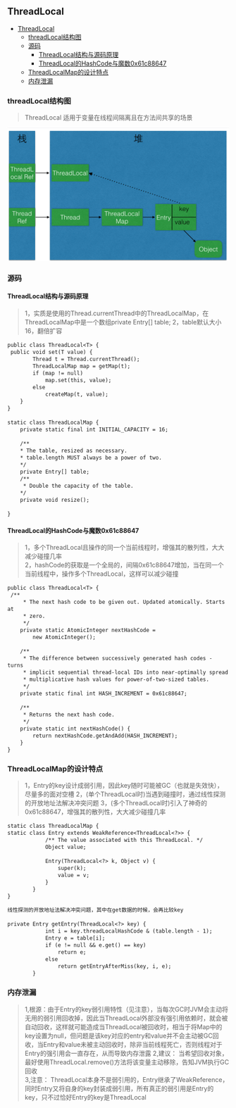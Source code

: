 ## ThreadLocal

- [ThreadLocal](#threadlocal)
    - [threadLocal结构图](#threadlocal%E7%BB%93%E6%9E%84%E5%9B%BE)
    - [源码](#%E6%BA%90%E7%A0%81)
        - [ThreadLocal结构与源码原理](#threadlocal%E7%BB%93%E6%9E%84%E4%B8%8E%E6%BA%90%E7%A0%81%E5%8E%9F%E7%90%86)
        - [ThreadLocal的HashCode与魔数0x61c88647](#threadlocal%E7%9A%84hashcode%E4%B8%8E%E9%AD%94%E6%95%B00x61c88647)
    - [ThreadLocalMap的设计特点](#threadlocalmap%E7%9A%84%E8%AE%BE%E8%AE%A1%E7%89%B9%E7%82%B9)
    - [内存泄漏](#%E5%86%85%E5%AD%98%E6%B3%84%E6%BC%8F)


### threadLocal结构图
>ThreadLocal 适用于变量在线程间隔离且在方法间共享的场景

![Alt text](./res/threadLocal-struct.png "threadLocal结构图")

### 源码

####  ThreadLocal结构与源码原理
>1，实质是使用的Thread.currentThread中的ThreadLocalMap，在ThreadLocalMap中是一个数组private Entry[] table;
>2，table默认大小16，翻倍扩容
```
public class ThreadLocal<T> {
 public void set(T value) {
        Thread t = Thread.currentThread();
        ThreadLocalMap map = getMap(t);
        if (map != null)
            map.set(this, value);
        else
            createMap(t, value);
    }
}

static class ThreadLocalMap {
    private static final int INITIAL_CAPACITY = 16;

    /**
    * The table, resized as necessary.
    * table.length MUST always be a power of two.
    */
    private Entry[] table;
    /**    
     * Double the capacity of the table.
    */
    private void resize();
    
}
```

#### ThreadLocal的HashCode与魔数0x61c88647
>1，多个ThreadLocal且操作的同一个当前线程时，增强其的散列性，大大减少碰撞几率   
>2，hashCode的获取是一个全局的，间隔0x61c88647增加，当在同一个当前线程中，操作多个ThreadLocal，这样可以减少碰撞     

```
public class ThreadLocal<T> {
 /**
     * The next hash code to be given out. Updated atomically. Starts at
     * zero.
     */
    private static AtomicInteger nextHashCode =
        new AtomicInteger();

    /**
     * The difference between successively generated hash codes - turns
     * implicit sequential thread-local IDs into near-optimally spread
     * multiplicative hash values for power-of-two-sized tables.
     */
    private static final int HASH_INCREMENT = 0x61c88647;

    /**
     * Returns the next hash code.
     */
    private static int nextHashCode() {
        return nextHashCode.getAndAdd(HASH_INCREMENT);
    }
}
```
### ThreadLocalMap的设计特点
>1，Entry的key设计成弱引用，因此key随时可能被GC（也就是失效快），尽量多的面对空槽
>2，(单个ThreadLocal时)当遇到碰撞时，通过线性探测的开放地址法解决冲突问题
>3，(多个ThreadLocal时)引入了神奇的0x61c88647，增强其的散列性，大大减少碰撞几率
```
static class ThreadLocalMap {
static class Entry extends WeakReference<ThreadLocal<?>> {
            /** The value associated with this ThreadLocal. */
            Object value;

            Entry(ThreadLocal<?> k, Object v) {
                super(k);
                value = v;
            }
        }
}
```
```
线性探测的开放地址法解决冲突问题，其中在get数据的时候，会再比较key

private Entry getEntry(ThreadLocal<?> key) {
            int i = key.threadLocalHashCode & (table.length - 1);
            Entry e = table[i];
            if (e != null && e.get() == key)
                return e;
            else
                return getEntryAfterMiss(key, i, e);
        }
```

### 内存泄漏
>1,根源：由于Entry的key弱引用特性（见注意），当每次GC时JVM会主动将无用的弱引用回收掉，因此当ThreadLocal外部没有强引用依赖时，就会被自动回收，这样就可能造成当ThreadLocal被回收时，相当于将Map中的key设置为null，但问题是该key对应的entry和value并不会主动被GC回收，当Entry和value未被主动回收时，除非当前线程死亡，否则线程对于Entry的强引用会一直存在，从而导致内存泄露
>2,建议： 当希望回收对象，最好使用ThreadLocal.remove()方法将该变量主动移除，告知JVM执行GC回收       
>3,注意： ThreadLocal本身不是弱引用的，Entry继承了WeakReference，同时Entry又将自身的key封装成弱引用，所有真正的弱引用是Entry的key，只不过恰好Entry的key是ThreadLocal      

